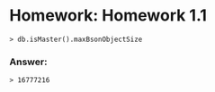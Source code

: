 # Homework: Homework 1.1

```
> db.isMaster().maxBsonObjectSize

```

### Answer:

```
> 16777216

````
